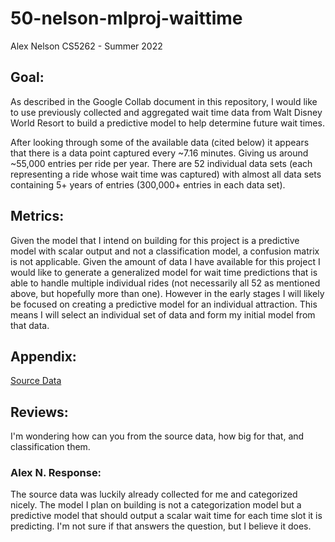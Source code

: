 # 50-nelson-mlproj-waittime

Alex Nelson
CS5262 - Summer 2022

## Goal:
As described in the Google Collab document in this repository, I would like to use previously collected and aggregated wait time data from Walt Disney World Resort to build a predictive model to help determine future wait times.

After looking through some of the available data (cited below) it appears that there is a data point captured every ~7.16 minutes. Giving us around ~55,000 entries per ride per year. There are 52 individual data sets (each representing a ride whose wait time was captured) with almost all data sets containing 5+ years of entries (300,000+ entries in each data set).

## Metrics:
Given the model that I intend on building for this project is a predictive model with scalar output and not a classification model, a confusion matrix is not applicable. Given the amount of data I have available for this project I would like to generate a generalized model for wait time predictions that is able to handle multiple individual rides (not necessarily all 52 as mentioned above, but hopefully more than one). However in the early stages I will likely be focused on creating a predictive model for an individual attraction. This means I will select an individual set of data and form my initial model from that data.

## Appendix:
[Source Data](https://touringplans.com/walt-disney-world/crowd-calendar)


## Reviews:

I'm wondering how can you from the source data, how big for that, and classification them.

### Alex N. Response:
The source data was luckily already collected for me and categorized nicely. The model I plan on building is not a categorization model but a predictive model that should output a scalar wait time for each time slot it is predicting. I'm not sure if that answers the question, but I believe it does. 
